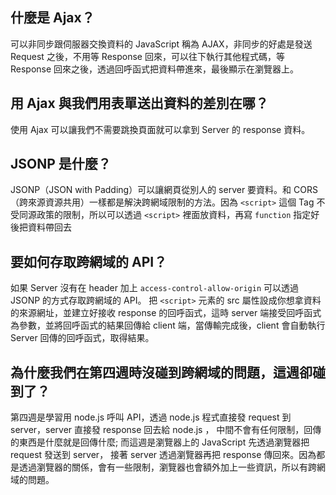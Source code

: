 ## 什麼是 Ajax？
可以非同步跟伺服器交換資料的 JavaScript 稱為 AJAX，非同步的好處是發送 Request 之後，不用等 Response 回來，可以往下執行其他程式碼，等 Response 回來之後，透過回呼函式把資料帶進來，最後顯示在瀏覽器上。

## 用 Ajax 與我們用表單送出資料的差別在哪？
使用 Ajax 可以讓我們不需要跳換頁面就可以拿到 Server 的 response 資料。

## JSONP 是什麼？
JSONP（JSON with Padding）可以讓網頁從別人的 server 要資料。和 CORS（跨來源資源共用）一樣都是解決跨網域限制的方法。因為 `<script>` 這個 Tag 不受同源政策的限制，所以可以透過 `<script>` 裡面放資料，再寫 `function` 指定好後把資料帶回去

## 要如何存取跨網域的 API？
如果 Server 沒有在 header 加上 `access-control-allow-origin` 可以透過 JSONP 的方式存取跨網域的 API。
把 `<script>` 元素的 src 屬性設成你想拿資料的來源網址，並建立好接收 response 的回呼函式，這時 server 端接受回呼函式為參數，並將回呼函式的結果回傳給 client 端，當傳輸完成後，client 會自動執行 Server 回傳的回呼函式，取得結果。


## 為什麼我們在第四週時沒碰到跨網域的問題，這週卻碰到了？
第四週是學習用 node.js 呼叫 API，透過 node.js 程式直接發 request 到 server，server 直接發 response 回去給 node.js ， 中間不會有任何限制，回傳的東西是什麼就是回傳什麼; 而這週是瀏覽器上的 JavaScript 先透過瀏覽器把 request 發送到 server， 接著 server 透過瀏覽器再把 response 傳回來。因為都是透過瀏覽器的關係，會有一些限制，瀏覽器也會額外加上一些資訊，所以有跨網域的問題。